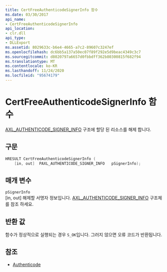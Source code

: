 ```yaml
---
title: CertFreeAuthenticodeSignerInfo 함수
ms.date: 03/30/2017
api_name:
- CertFreeAuthenticodeSignerInfo
api_location:
- clr.dll
api_type:
- DLLExport
ms.assetid: 8029633c-b6e4-4665-a7c2-89607c3247ef
ms.openlocfilehash: dc6bb5a137a50ec07f89f292e5d9beac4349c3c7
ms.sourcegitcommit: d8020797a6657d0fbbdff362b80300815f682f94
ms.translationtype: MT
ms.contentlocale: ko-KR
ms.lasthandoff: 11/24/2020
ms.locfileid: "95674179"
---
```

# <a name="certfreeauthenticodesignerinfo-function"></a>CertFreeAuthenticodeSignerInfo 함수

[AXL_AUTHENTICODE_SIGNER_INFO](axl-authenticode-signer-info-structure.md) 구조에 할당 된 리소스를 해제 합니다.  
  
## <a name="syntax"></a>구문  
  
```cpp  
HRESULT CertFreeAuthenticodeSignerInfo (  
    [in, out]  PAXL_AUTHENTICODE_SIGNER_INFO   pSignerInfo);  
```  
  
## <a name="parameters"></a>매개 변수  

 `pSignerInfo`  
 [in, out] 해제할 서명자 정보입니다. [AXL_AUTHENTICODE_SIGNER_INFO](axl-authenticode-signer-info-structure.md) 구조체를 참조 하세요.  
  
## <a name="return-value"></a>반환 값  

 함수가 정상적으로 실행되는 경우 `S_OK`입니다. 그러지 않으면 오류 코드가 반환됩니다.  
  
## <a name="see-also"></a>참조

- [Authenticode](index.md)
